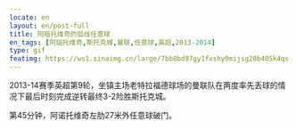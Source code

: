 ```yaml
---
locate: en
layout: en/post-full
title: 阿瑙托维奇的弧线任意球
en_tags: [阿瑙托维奇,斯托克城,曼联,任意球,英超,2013-2014]
type: gif
featimg: https://ws1.sinaimg.cn/large/7bb8bd97gy1fxshy0mijsg20b405k4qs.gif
---
```


2013-14赛季英超第9轮，坐镇主场老特拉福德球场的曼联队在两度率先丢球的情况下最后时刻完成逆转最终3-2险胜斯托克城。

第45分钟，阿诺托维奇左肋27米外任意球破门。